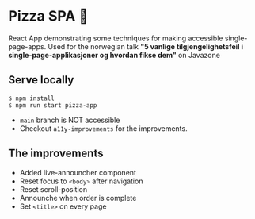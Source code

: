 # Pizza SPA 🍕

React App demonstrating some techniques for making accessible single-page-apps.
Used for the norwegian talk **"5 vanlige tilgjengelighetsfeil i single-page-applikasjoner og hvordan fikse dem"** on Javazone

## Serve locally
```
$ npm install
$ npm run start pizza-app
```

- `main` branch is NOT accessible
- Checkout `a11y-improvements` for the improvements.

## The improvements
- Added live-announcher component
- Reset focus to `<body>` after navigation
- Reset scroll-position
- Announche when order is complete
- Set `<title>` on every page

